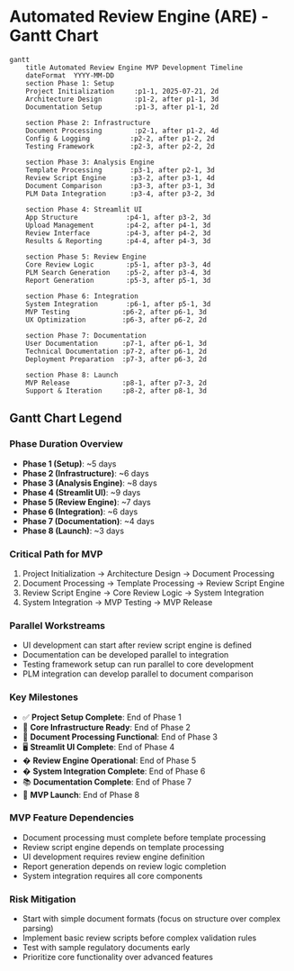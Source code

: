 # Automated Review Engine (ARE) - Gantt Chart

```mermaid
gantt
    title Automated Review Engine MVP Development Timeline
    dateFormat  YYYY-MM-DD
    section Phase 1: Setup
    Project Initialization     :p1-1, 2025-07-21, 2d
    Architecture Design        :p1-2, after p1-1, 3d
    Documentation Setup        :p1-3, after p1-1, 2d
    
    section Phase 2: Infrastructure
    Document Processing        :p2-1, after p1-2, 4d
    Config & Logging          :p2-2, after p1-2, 2d
    Testing Framework         :p2-3, after p2-2, 2d
    
    section Phase 3: Analysis Engine
    Template Processing       :p3-1, after p2-1, 3d
    Review Script Engine      :p3-2, after p3-1, 4d
    Document Comparison       :p3-3, after p3-1, 3d
    PLM Data Integration      :p3-4, after p3-2, 3d
    
    section Phase 4: Streamlit UI
    App Structure            :p4-1, after p3-2, 3d
    Upload Management        :p4-2, after p4-1, 3d
    Review Interface         :p4-3, after p4-2, 3d
    Results & Reporting      :p4-4, after p4-3, 3d
    
    section Phase 5: Review Engine
    Core Review Logic        :p5-1, after p3-3, 4d
    PLM Search Generation    :p5-2, after p3-4, 3d
    Report Generation        :p5-3, after p5-1, 3d
    
    section Phase 6: Integration
    System Integration       :p6-1, after p5-1, 3d
    MVP Testing             :p6-2, after p6-1, 3d
    UX Optimization         :p6-3, after p6-2, 2d
    
    section Phase 7: Documentation
    User Documentation      :p7-1, after p6-1, 3d
    Technical Documentation :p7-2, after p6-1, 2d
    Deployment Preparation  :p7-3, after p6-3, 2d
    
    section Phase 8: Launch
    MVP Release             :p8-1, after p7-3, 2d
    Support & Iteration     :p8-2, after p8-1, 3d
```

## Gantt Chart Legend

### Phase Duration Overview
- **Phase 1 (Setup)**: ~5 days
- **Phase 2 (Infrastructure)**: ~6 days  
- **Phase 3 (Analysis Engine)**: ~8 days
- **Phase 4 (Streamlit UI)**: ~9 days
- **Phase 5 (Review Engine)**: ~7 days
- **Phase 6 (Integration)**: ~6 days
- **Phase 7 (Documentation)**: ~4 days
- **Phase 8 (Launch)**: ~3 days

### Critical Path for MVP
1. Project Initialization → Architecture Design → Document Processing
2. Document Processing → Template Processing → Review Script Engine
3. Review Script Engine → Core Review Logic → System Integration
4. System Integration → MVP Testing → MVP Release

### Parallel Workstreams
- UI development can start after review script engine is defined
- Documentation can be developed parallel to integration
- Testing framework setup can run parallel to core development
- PLM integration can develop parallel to document comparison

### Key Milestones
- ✅ **Project Setup Complete**: End of Phase 1
- 🔧 **Core Infrastructure Ready**: End of Phase 2
- 📄 **Document Processing Functional**: End of Phase 3
- 🖥️ **Streamlit UI Complete**: End of Phase 4
- � **Review Engine Operational**: End of Phase 5
- � **System Integration Complete**: End of Phase 6
- 📚 **Documentation Complete**: End of Phase 7
- 🚀 **MVP Launch**: End of Phase 8

### MVP Feature Dependencies
- Document processing must complete before template processing
- Review script engine depends on template processing
- UI development requires review engine definition
- Report generation depends on review logic completion
- System integration requires all core components

### Risk Mitigation
- Start with simple document formats (focus on structure over complex parsing)
- Implement basic review scripts before complex validation rules
- Test with sample regulatory documents early
- Prioritize core functionality over advanced features
